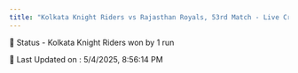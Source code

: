```yaml
---
title: "Kolkata Knight Riders vs Rajasthan Royals, 53rd Match - Live Cricket Score"
---
```


📑 Status - Kolkata Knight Riders won by 1 run

📝 Last Updated on : 5/4/2025, 8:56:14 PM  


